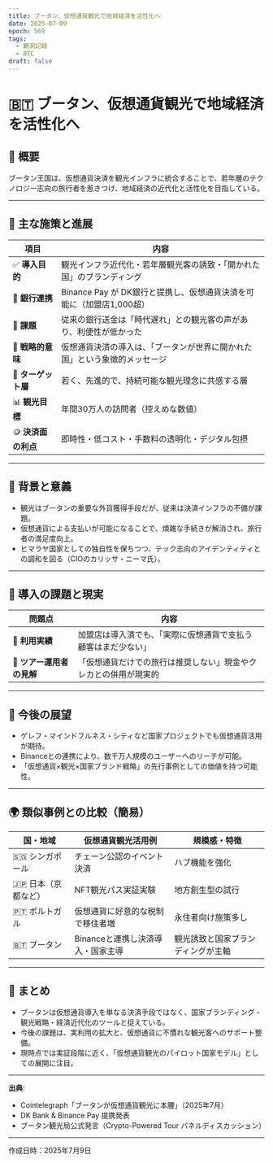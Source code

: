 ```yaml
---
title: ブータン、仮想通貨観光で地域経済を活性化へ
date: 2025-07-09
epoch: 569
tags:
  - 観測記録
  - BTC
draft: false
---
```

# 🇧🇹 ブータン、仮想通貨観光で地域経済を活性化へ

## 🧭 概要
ブータン王国は、仮想通貨決済を観光インフラに統合することで、若年層のテクノロジー志向の旅行者を惹きつけ、地域経済の近代化と活性化を目指している。

---

## 🧾 主な施策と進展

| 項目 | 内容 |
|------|------|
| ✅ **導入目的** | 観光インフラ近代化・若年層観光客の誘致・「開かれた国」のブランディング |
| 🏦 **銀行連携** | Binance Pay が DK銀行と提携し、仮想通貨決済を可能に（加盟店1,000超） |
| 💬 **課題** | 従来の銀行送金は「時代遅れ」との観光客の声があり、利便性が低かった |
| 🛫 **戦略的意味** | 仮想通貨決済の導入は、「ブータンが世界に開かれた国」という象徴的メッセージ |
| 🎯 **ターゲット層** | 若く、先進的で、持続可能な観光理念に共感する層 |
| 📊 **観光目標** | 年間30万人の訪問者（控えめな数値） |
| 🪙 **決済面の利点** | 即時性・低コスト・手数料の透明化・デジタル包摂 |

---

## 🧠 背景と意義

- 観光はブータンの重要な外貨獲得手段だが、従来は決済インフラの不備が課題。
- 仮想通貨による支払いが可能になることで、煩雑な手続きが解消され、旅行者の満足度向上。
- ヒマラヤ国家としての独自性を保ちつつ、テック志向のアイデンティティとの調和を図る（CIOのカリッサ・ニーマ氏）。

---

## 🧩 導入の課題と現実

| 問題点 | 内容 |
|--------|------|
| 💸 **利用実績** | 加盟店は導入済でも、「実際に仮想通貨で支払う顧客はまだ少ない」 |
| 🧳 **ツアー運用者の見解** | 「仮想通貨だけでの旅行は推奨しない」現金やクレカとの併用が現実的 |

---

## 🔮 今後の展望

- ゲレフ・マインドフルネス・シティなど国家プロジェクトでも仮想通貨活用が期待。
- Binanceとの連携により、数千万人規模のユーザーへのリーチが可能。
- 「仮想通貨×観光×国家ブランド戦略」の先行事例としての価値を持つ可能性。

---

## 🌍 類似事例との比較（簡易）

| 国・地域 | 仮想通貨観光活用例 | 規模感・特徴 |
|----------|---------------------|---------------|
| 🇸🇬 シンガポール | チェーン公認のイベント決済 | ハブ機能を強化 |
| 🇯🇵 日本（京都など） | NFT観光パス実証実験 | 地方創生型の試行 |
| 🇵🇹 ポルトガル | 仮想通貨に好意的な税制で移住者増 | 永住者向け施策多し |
| 🇧🇹 ブータン | Binanceと連携し決済導入・国家主導 | 観光誘致と国家ブランディングが主軸 |

---

## 📌 まとめ

- ブータンは仮想通貨導入を単なる決済手段ではなく、国家ブランディング・観光戦略・経済近代化のツールと捉えている。
- 今後の課題は、実利用の拡大と、仮想通貨に不慣れな観光客へのサポート整備。
- 現時点では実証段階に近く、「仮想通貨観光のパイロット国家モデル」としての展開に注目。

---

**出典**:  
- Cointelegraph「ブータンが仮想通貨観光に本腰」（2025年7月）  
- DK Bank & Binance Pay 提携発表  
- ブータン観光局公式発言（Crypto-Powered Tour パネルディスカッション）

---

作成日時：2025年7月9日